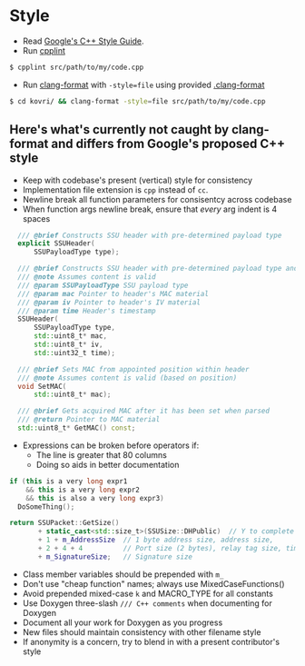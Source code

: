 # Style
- Read [Google's C++ Style Guide](https://google.github.io/styleguide/cppguide.html).
- Run [cpplint](https://pypi.python.org/pypi/cpplint/)
```bash
$ cpplint src/path/to/my/code.cpp
```
- Run [clang-format](http://llvm.org/releases/3.8.0/tools/clang/docs/ClangFormat.html) with ```-style=file``` using provided [.clang-format](https://github.com/monero-project/kovri/blob/master/.clang-format)
```bash
$ cd kovri/ && clang-format -style=file src/path/to/my/code.cpp
```

## Here's what's currently not caught by clang-format and differs from Google's proposed C++ style

- Keep with codebase's present (vertical) style for consistency
- Implementation file extension is ``cpp`` instead of ``cc``.
- Newline break all function parameters for consisentcy across codebase
- When function args newline break, ensure that *every* arg indent is 4 spaces

```cpp
  /// @brief Constructs SSU header with pre-determined payload type
  explicit SSUHeader(
      SSUPayloadType type);

  /// @brief Constructs SSU header with pre-determined payload type and content
  /// @note Assumes content is valid
  /// @param SSUPayloadType SSU payload type
  /// @param mac Pointer to header's MAC material
  /// @param iv Pointer to header's IV material
  /// @param time Header's timestamp
  SSUHeader(
      SSUPayloadType type,
      std::uint8_t* mac,
      std::uint8_t* iv,
      std::uint32_t time);

  /// @brief Sets MAC from appointed position within header
  /// @note Assumes content is valid (based on position)
  void SetMAC(
      std::uint8_t* mac);

  /// @brief Gets acquired MAC after it has been set when parsed
  /// @return Pointer to MAC material
  std::uint8_t* GetMAC() const;
```

- Expressions can be broken before operators if:
  - The line is greater that 80 columns
  - Doing so aids in better documentation

```cpp
if (this is a very long expr1
    && this is a very long expr2
    && this is also a very long expr3)
  DoSomeThing();
```

```cpp
return SSUPacket::GetSize()
       + static_cast<std::size_t>(SSUSize::DHPublic)  // Y to complete the DH agreement
       + 1 + m_AddressSize  // 1 byte address size, address size,
       + 2 + 4 + 4          // Port size (2 bytes), relay tag size, time size
       + m_SignatureSize;   // Signature size
```

- Class member variables should be prepended with ```m_```
- Don't use "cheap function" names; always use MixedCaseFunctions()
- Avoid prepended mixed-case ```k``` and MACRO_TYPE for all constants
- Use Doxygen three-slash ```/// C++ comments``` when documenting for Doxygen
- Document all your work for Doxygen as you progress
- New files should maintain consistency with other filename style
- If anonymity is a concern, try to blend in with a present contributor's style
